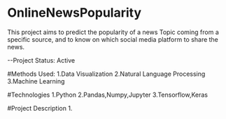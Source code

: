 # OnlineNewsPopularity
This project aims to predict the popularity of a news Topic coming from a specific source, and to know on which social media platform to share the news.

--Project Status: Active

#Methods Used:
1.Data Visualization
2.Natural Language Processing
3.Machine Learning

#Technologies
1.Python
2.Pandas,Numpy,Jupyter
3.Tensorflow,Keras

#Project Description
1.


